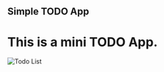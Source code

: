 ## Simple TODO App 
# This is a mini TODO App.
![Todo List](https://user-images.githubusercontent.com/33938655/164974304-53d3a210-a005-4f28-87ff-b28a1dba353b.png)